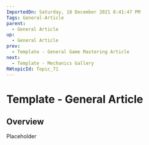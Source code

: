 ```yaml
---
ImportedOn: Saturday, 18 December 2021 8:41:47 PM
Tags: General-Article
parent:
  - General Article
up:
  - General Article
prev:
  - Template - General Game Mastering Article
next:
  - Template - Mechanics Gallery
RWtopicId: Topic_71
---
```

# Template - General Article
## Overview
Placeholder

